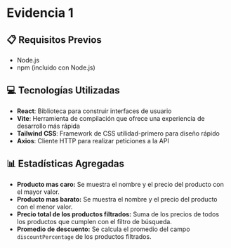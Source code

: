 # Evidencia 1

## 📋 Requisitos Previos

- Node.js 
- npm (incluido con Node.js)

## 💻 Tecnologías Utilizadas

- **React**: Biblioteca para construir interfaces de usuario
- **Vite**: Herramienta de compilación que ofrece una experiencia de desarrollo más rápida
- **Tailwind CSS**: Framework de CSS utilidad-primero para diseño rápido
- **Axios**: Cliente HTTP para realizar peticiones a la API

## 📊 Estadísticas Agregadas
- **Producto mas caro:** Se muestra el nombre y el precio del producto con el mayor valor.
- **Producto mas barato:** Se muestra el nombre y el precio del producto con el menor valor.
- **Precio total de los productos filtrados:** Suma de los precios de todos los productos que cumplen con el filtro de búsqueda.
- **Promedio de descuento:** Se calcula el promedio del campo `discountPercentage` de los productos filtrados.